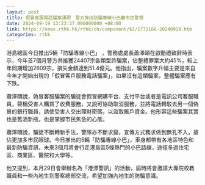 ```yaml
---
layout: post
title: 假冒客服電話騙案湧現　警方推出防騙專線小巴籲市民警惕　
date: 2024-09-19 13:23:37.000000000 +08:00
link: https://news.rthk.hk/rthk/ch/component/k2/1771168-20240919.htm
categories: rthk
---
```


港島總區今日推出5輛「防騙專線小巴」 ，警務處處長蕭澤頤在啟動禮致辭時表示，今年首7個月警方共接獲24407宗各類型詐騙案，佔整體罪案大約45%，較上年同期增加2609宗，損失金額達到51.4億元。他指出，騙案數字升幅主要是來自今年才開始出現的「假冒客戶服務電話騙案」，如果沒有這類騙案，整體騙案應有下跌。

蕭澤頤說，偽冒客服騙案的騙徒會假冒網購平台、支付平台或者是電訊公司客服職員，聲稱受害人購買了收費服務，又說可協助取消服務，並將電話轉駁去另一個偽冒的銀行職員，誘使受害人交出理財密碼，以盜取賬戶資金。他形容這些騙案其實也是舊酒新瓶，也是掌握市民焦急的心態。

蕭澤頤說，騙徒不斷轉新手法，警隊亦不斷求變，宣傳方式務求做到無孔不入，搶佔更加多市民眼球。今日推出的5輛「防騙專線小巴」，車身都帶有各地區特色和最新防騙資訊，未來3個月將會行走港島區5條熱門的小巴路線，途徑多過住宅區、商業區、醫院和大學等。

他又提到，本月29日會舉辦名為「港漂警訊」的活動，屆時將會邀請大專院校教職員和一些內地生到警察總部交流，希望加強內地生的防騙意識。
